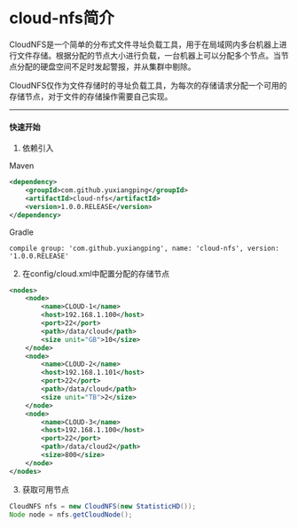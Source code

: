# cloud-nfs简介

CloudNFS是一个简单的分布式文件寻址负载工具，用于在局域网内多台机器上进行文件存储。根据分配的节点大小进行负载，一台机器上可以分配多个节点。当节点分配的硬盘空间不足时发起警报，并从集群中剔除。

CloudNFS仅作为文件存储时的寻址负载工具，为每次的存储请求分配一个可用的存储节点，对于文件的存储操作需要自己实现。

---

#### 快速开始

1. 依赖引入

Maven
```xml
<dependency>
    <groupId>com.github.yuxiangping</groupId>
    <artifactId>cloud-nfs</artifactId>
    <version>1.0.0.RELEASE</version>
</dependency>
```

Gradle
```
compile group: 'com.github.yuxiangping', name: 'cloud-nfs', version: '1.0.0.RELEASE'
```

2. 在config/cloud.xml中配置分配的存储节点

```xml
<nodes>
	<node>
		<name>CLOUD-1</name>
		<host>192.168.1.100</host>
		<port>22</port>
		<path>/data/cloud</path>
		<size unit="GB">10</size>
	</node>
	<node>
		<name>CLOUD-2</name>
		<host>192.168.1.101</host>
		<port>22</port>
		<path>/data/cloud</path>
		<size unit="TB">2</size>
	</node>
	<node>
		<name>CLOUD-3</name>
		<host>192.168.1.100</host>
		<port>22</port>
		<path>/data/cloud2</path>
		<size>800</size>
	</node>   
</nodes>
```

3. 获取可用节点

```java
CloudNFS nfs = new CloudNFS(new StatisticHD());
Node node = nfs.getCloudNode();
```
